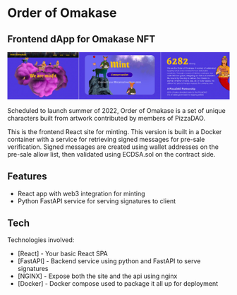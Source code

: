 # Order of Omakase
## Frontend dApp for Omakase NFT
![Omakase](omakase_github.jpg)

Scheduled to launch summer of 2022, Order of Omakase is a set of unique characters built from artwork contributed by members of PizzaDAO.

This is the frontend React site for minting. This version is built in a Docker container with a service for retrieving signed messages for pre-sale verification. Signed messages are created using wallet addresses on the pre-sale allow list, then validated using ECDSA.sol on the contract side. 

## Features

- React app with web3 integration for minting
- Python FastAPI service for serving signatures to client

## Tech

Technologies involved:
- [React] - Your basic React SPA
- [FastAPI] - Backend service using python and FastAPI to serve signatures
- [NGINX] - Expose both the site and the api using nginx
- [Docker] - Docker compose used to package it all up for deployment